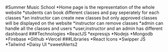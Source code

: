 #Summer Music School
*Home page is the representation of the whole website
*students can book different classes and pay seperately for each classes
*an instructor can create new classes but only approved classes will be displayed on the website
*instructor can remove classes
*admin can handle all the classes and users
*user,instructor and an admin has different dashboard
###Technologies
*ReactJS
*expressjs
*Nodejs
*Mongodb
*Firebase
*Github
*Vercel
###Libraries
*React Icons
*Swipper JS
*Tailwind
*Daisy UI
*sweetAlerts2
